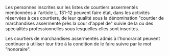 Les personnes inscrites sur les listes de courtiers assermentés mentionnées à l'article L. 131-12 peuvent faire état, dans les activités réservées à ces courtiers, de leur qualité sous la dénomination "courtier de marchandises assermenté près la cour d'appel de" suivie de la ou des spécialités professionnelles sous lesquelles elles sont inscrites.



  




Les courtiers de marchandises assermentés admis à l'honorariat peuvent continuer à utiliser leur titre à la condition de le faire suivre par le mot "honoraire".

